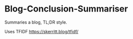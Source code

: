 # Blog-Conclusion-Summariser
Summaries a blog, TL;DR style.

Uses TFIDF
https://skerritt.blog/tfidf/

